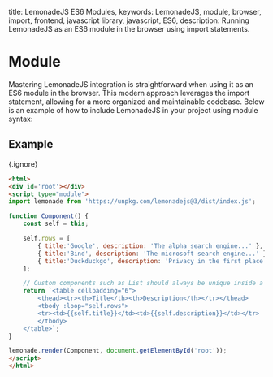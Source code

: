 title: LemonadeJS ES6 Modules,
keywords: LemonadeJS, module, browser, import, frontend, javascript library, javascript, ES6,
description: Running LemonadeJS as an ES6 module in the browser using import statements.

Module
======

Mastering LemonadeJS integration is straightforward when using it as an ES6 module in the browser. This modern approach leverages the import statement, allowing for a more organized and maintainable codebase. Below is an example of how to include LemonadeJS in your project using module syntax:
  
  

Example
-------

{.ignore}
```html
<html>
<div id='root'></div>
<script type="module">
import lemonade from 'https://unpkg.com/lemonadejs@3/dist/index.js';

function Component() {
    const self = this;

    self.rows = [
        { title:'Google', description: 'The alpha search engine...' },
        { title:'Bind', description: 'The microsoft search engine...' },
        { title:'Duckduckgo', description: 'Privacy in the first place...' },
    ];

    // Custom components such as List should always be unique inside a real tag.
    return `<table cellpadding="6">
        <thead><tr><th>Title</th><th>Description</th></tr></thead>
        <tbody :loop="self.rows">
        <tr><td>{{self.title}}</td><td>{{self.description}}</td></tr>
        </tbody>
    </table>`;
}

lemonade.render(Component, document.getElementById('root'));
</script>
</html>
```